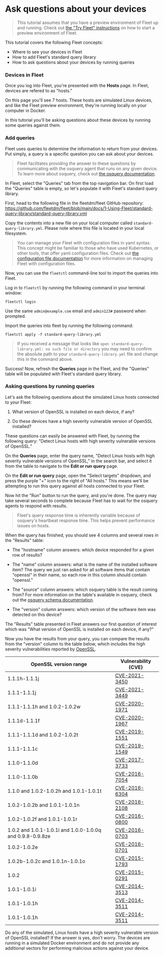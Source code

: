 # Ask questions about your devices

> This tutorial assumes that you have a preview environment of Fleet up and running. Check out [the "Try Fleet" instructions](../../../README.md#try-fleet) on how to start a preview environment of Fleet.

This tutorial covers the following Fleet concepts:

- Where to see your devices in Fleet
- How to add Fleet's standard query library
- How to ask questions about your devices by running queries

### Devices in Fleet

Once you log into Fleet, you're presented with the **Hosts** page. In Fleet, devices are refered to as "hosts." 

On this page you'll see 7 hosts. These hosts are simulated Linux devices, and like the Fleet preview environment, they're running locally on your computer in Docker.

In this tutorial you'll be asking questions about these devices by running some queries against them.

### Add queries

Fleet uses queries to determine the information to return from your devices. Put simply, a query is a specific question you can ask about your devices. 

> Fleet facilitates providing the answer to these questions by communicating with the osquery agent that runs on any given device. To learn more about osquery, check out [the osquery documentation](https://osquery.readthedocs.io/en/stable/).

In Fleet, select the "Queries" tab from the top navigation bar. On first load the "Queries" table is empty, so let's populate it with Fleet's standard query library.

First, head to the following file in the fleetdm/fleet GitHub repository: https://github.com/fleetdm/fleet/blob/main/docs/1-Using-Fleet/standard-query-library/standard-query-library.yml

Copy the contents into a new file on your local computer called `standard-query-library.yml`. Please note where this file is located in your local filesystem.

> You can manage your Fleet with configuration files in yaml syntax. This concept might be familiar to those who have used Kubernetes, or other tools, that offer yaml configuration files. Check out [the configuration file documentation](../configuration-files/README.md) for more information on managing Fleet with configuration files.

Now, you can use the `fleetctl` command-line tool to import the queries into Fleet.

Log in to `fleetctl` by running the following command in your terminal window:

```
fleetctl login
```

Use the same `admin@example.com` email and `admin123#` password when prompted.

Import the queries into fleet by running the following command:

```
fleetctl apply -f standard-query-library.yml
```

> If you received a message that looks like `open standard-query-library.yml: no such file or directory` you may need to confirm the absolute path to your `standard-query-library.yml` file and change this in the command above.

Success! Now, refresh the **Queries** page in the Fleet, and the "Queries" table will be populated with Fleet's standard query library.

### Asking questions by running queries

Let's ask the following questions about the simulated Linux hosts connected to your Fleet:

1. What version of OpenSSL is installed on each device, if any?

2. Do these devices have a high severity vulnerable version of OpenSSL installed?

These questions can easily be answered with Fleet, by running the following query: "Detect Linux hosts with high severity vulnerable versions of OpenSSL." 

On the **Queries** page, enter the query name, "Detect Linux hosts with high severity vulnerable versions of OpenSSL," in the search bar, and select it from the table to navigate to the **Edit or run query** page.

On the **Edit or run query** page, open the "Select targets" dropdown, and press the purple "+" icon to the right of "All hosts." This means we'll be attempting to run this query against all hosts connected to your Fleet. 

Now hit the "Run" button to run the query, and you're done. The query may take several seconds to complete because Fleet has to wait for the osquery agents to respond with results.

> Fleet's query response time is inherently variable because of osquery's heartbeat response time. This helps prevent performance issues on hosts.

When the query has finished, you should see 4 columns and several rows in the "Results" table:
- The "hostname" column answers: which device responded for a given row of results? 

- The "name" column answers: what is the name of the installed software item? The query we just ran asked for all software items that contain "openssl" in their name, so each row in this column should contain "openssl."

- The "source" column answers: which osquery table is the result coming from? For more information on the table's available in osquery, check out the [osquery schema documentation](https://osquery.io/schema).

- The "version" column answers: which version of the software item was detected on this device?

The "Results" table presented in Fleet answers our first question of interest which was "What version of OpenSSL is installed on each device, if any?"

Now you have the results from your query, you can compare the results from the "version" column to the table below, which includes the high severity vulnerabilities reported by [OpenSSL](https://www.openssl.org/news/vulnerabilities.html).


| OpenSSL version range                                                  | Vulnerability (CVE)                                                                           |
| --------------------------------------------------------- | ----------------------------------------------------------------------------- |
| 1.1.1h-1.1.1j                                             | [CVE-2021-3450](https://cve.mitre.org/cgi-bin/cvename.cgi?name=CVE-2021-3450) |
| 1.1.1-1.1.1j                                              | [CVE-2021-3449](https://cve.mitre.org/cgi-bin/cvename.cgi?name=CVE-2021-3449) |
| 1.1.1-1.1.1h and 1.0.2-1.0.2w                             | [CVE-2020-1971](https://cve.mitre.org/cgi-bin/cvename.cgi?name=CVE-2020-1971) |
| 1.1.1d-1.1.1f                                             | [CVE-2020-1967](https://cve.mitre.org/cgi-bin/cvename.cgi?name=CVE-2020-1967) |
| 1.1.1-1.1.1d and 1.0.2-1.0.2t                             | [CVE-2019-1551](https://cve.mitre.org/cgi-bin/cvename.cgi?name=CVE-2019-1551) |
| 1.1.1-1.1.1c                                              | [CVE-2019-1549](https://cve.mitre.org/cgi-bin/cvename.cgi?name=CVE-2019-1549) |
| 1.1.0-1.1.0d                                              | [CVE-2017-3733](https://cve.mitre.org/cgi-bin/cvename.cgi?name=CVE-2017-3733) |
| 1.1.0-1.1.0b                                              | [CVE-2016-7054](https://cve.mitre.org/cgi-bin/cvename.cgi?name=CVE-2016-7054) |
| 1.1.0 and 1.0.2-1.0.2h and 1.0.1-1.0.1t                   | [CVE-2016-6304](https://cve.mitre.org/cgi-bin/cvename.cgi?name=CVE-2016-6304) |
| 1.0.2-1.0.2b and 1.0.1-1.0.1n                             | [CVE-2016-2108](https://cve.mitre.org/cgi-bin/cvename.cgi?name=CVE-2016-2108) |
| 1.0.2-1.0.2f and 1.0.1-1.0.1r                             | [CVE-2016-0800](https://cve.mitre.org/cgi-bin/cvename.cgi?name=CVE-2016-0800) |
| 1.0.2 and 1.0.1-1.0.1l and 1.0.0-1.0.0q and 0.9.8-0.9.8ze | [CVE-2016-0703](https://cve.mitre.org/cgi-bin/cvename.cgi?name=CVE-2016-0703) |
| 1.0.2-1.0.2e                                              | [CVE-2016-0701](https://cve.mitre.org/cgi-bin/cvename.cgi?name=CVE-2016-0701) |
| 1.0.2b-1.0.2c and 1.0.1n-1.0.1o                           | [CVE-2015-1793](https://cve.mitre.org/cgi-bin/cvename.cgi?name=CVE-2015-1793) |
| 1.0.2                                                     | [CVE-2015-0291](https://cve.mitre.org/cgi-bin/cvename.cgi?name=CVE-2015-0291) |
| 1.0.1-1.0.1i                                              | [CVE-2014-3513](https://cve.mitre.org/cgi-bin/cvename.cgi?name=CVE-2014-3513) |
| 1.0.1-1.0.1h                                              | [CVE-2014-3511](https://cve.mitre.org/cgi-bin/cvename.cgi?name=CVE-2014-3511) |
| 1.0.1-1.0.1h                                              | [CVE-2014-3511](https://cve.mitre.org/cgi-bin/cvename.cgi?name=CVE-2014-3511) |

Do any of the simulated, Linux hosts have a high severity vulnerable version of OpenSSL installed? If the answer is yes, don't worry. The devices are running in a simulated Docker environment and do not provide any additional vectors for performing malicious actions against your device.

